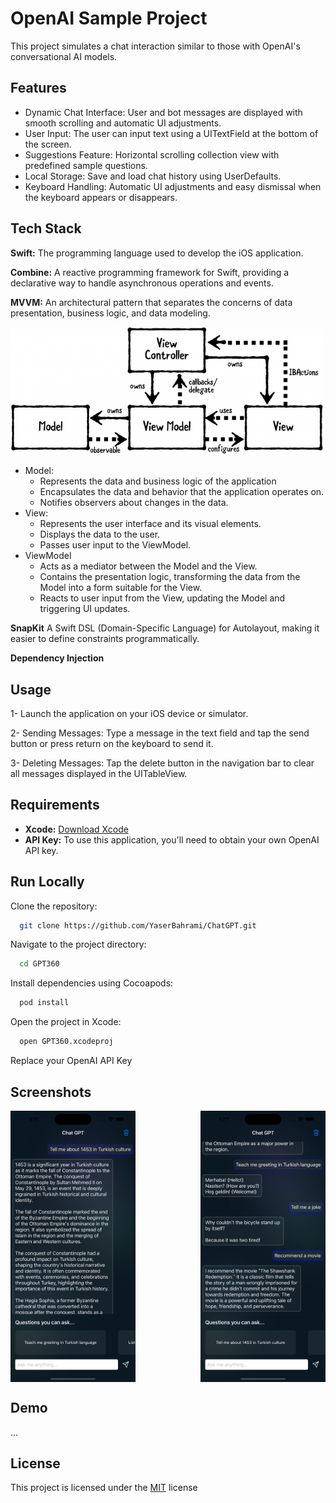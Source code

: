 
# OpenAI Sample Project

This project simulates a chat interaction similar to those with OpenAI's conversational AI models.


## Features

- Dynamic Chat Interface: User and bot messages are displayed with smooth scrolling and automatic UI adjustments.
- User Input: The user can input text using a UITextField at the bottom of the screen.
- Suggestions Feature: Horizontal scrolling collection view with predefined sample questions.
- Local Storage: Save and load chat history using UserDefaults.
- Keyboard Handling: Automatic UI adjustments and easy dismissal when the keyboard appears or disappears.


## Tech Stack

**Swift:** The programming language used to develop the iOS application.

**Combine:** A reactive programming framework for Swift, providing a declarative way to handle asynchronous operations and events.

**MVVM:** An architectural pattern that separates the concerns of data presentation, business logic, and data modeling.

<img src="/GPT360/Resources/MVVM.png" alt="Screenshot 1" width="500" />

- Model: 
    - Represents the data and business logic of the application
    - Encapsulates the data and behavior that the application operates on.
    - Notifies observers about changes in the data.
- View: 
  - Represents the user interface and its visual elements.
  - Displays the data to the user.
  - Passes user input to the ViewModel.
- ViewModel
    - Acts as a mediator between the Model and the View.
    - Contains the presentation logic, transforming the data from the Model into a form suitable for the View.
    - Reacts to user input from the View, updating the Model and triggering UI updates.


**SnapKit** A Swift DSL (Domain-Specific Language) for Autolayout, making it easier to define constraints programmatically.

**Dependency Injection**


## Usage

1- Launch the application on your iOS device or simulator.

2- Sending Messages: Type a message in the text field and tap the send button or press return on the keyboard to send it.

3- Deleting Messages: Tap the delete button in the navigation bar to clear all messages displayed in the UITableView.




## Requirements
- **Xcode:** [Download Xcode](https://developer.apple.com/xcode/)
- **API Key:** To use this application, you'll need to obtain your own OpenAI API key.

## Run Locally

Clone the repository:
```bash
  git clone https://github.com/YaserBahrami/ChatGPT.git
```
Navigate to the project directory:
```bash
  cd GPT360
```
Install dependencies using Cocoapods:
```bash
  pod install
```
Open the project in Xcode:
```bash
  open GPT360.xcodeproj
```
Replace your OpenAI API Key


## Screenshots

<div style="display: flex; justify-content: space-between;">
    <img src="/GPT360/Resources/Screen1.png" alt="Screenshot 1" width="200" />
    <img src="/GPT360/Resources/Screen2.png" alt="Screenshot 2" width="200" />
</div>


## Demo

...

## License

This project is licensed under the [MIT](https://choosealicense.com/licenses/mit/) license


